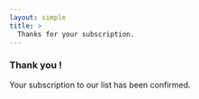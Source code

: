 ```yaml
---
layout: simple
title: >
  Thanks for your subscription.
---
```


### Thank you !

Your subscription to our list has been confirmed.
